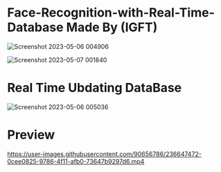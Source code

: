 

# Face-Recognition-with-Real-Time-Database Made By (IGFT)
![Screenshot 2023-05-06 004906](https://user-images.githubusercontent.com/90656786/236575149-656ef990-a0df-44be-9c73-b9dd469d9eeb.png)

![Screenshot 2023-05-07 001840](https://user-images.githubusercontent.com/90656786/236647058-4d7c8f0e-32f6-4df5-8d49-2315f78c16c5.png)




# Real Time Ubdating DataBase 

![Screenshot 2023-05-06 005036](https://user-images.githubusercontent.com/90656786/236575169-5b055faa-dbc8-498b-9544-844f21357903.png)




# Preview

https://user-images.githubusercontent.com/90656786/236647472-0cee0825-9786-4f11-afb0-73647b9297d6.mp4








